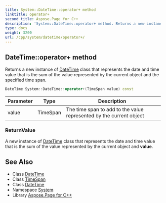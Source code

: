 ```yaml
---
title: System::DateTime::operator+ method
linktitle: operator+
second_title: Aspose.Page for C++
description: 'System::DateTime::operator+ method. Returns a new instance of DateTime class that represents the date and time value that is the sum of the value represented by the current object and the specified time span in C++.'
type: docs
weight: 3200
url: /cpp/system/datetime/operator+/
---
```

## DateTime::operator+ method


Returns a new instance of [DateTime](../) class that represents the date and time value that is the sum of the value represented by the current object and the specified time span.

```cpp
DateTime System::DateTime::operator+(TimeSpan value) const
```


| Parameter | Type | Description |
| --- | --- | --- |
| value | TimeSpan | The time span to add to the value represented by the current object |

### ReturnValue

A new instance of [DateTime](../) class that represents the date and time value that is the sum of the value represented by the current object and **value**.

## See Also

* Class [DateTime](../)
* Class [TimeSpan](../../timespan/)
* Class [DateTime](../)
* Namespace [System](../../)
* Library [Aspose.Page for C++](../../../)
